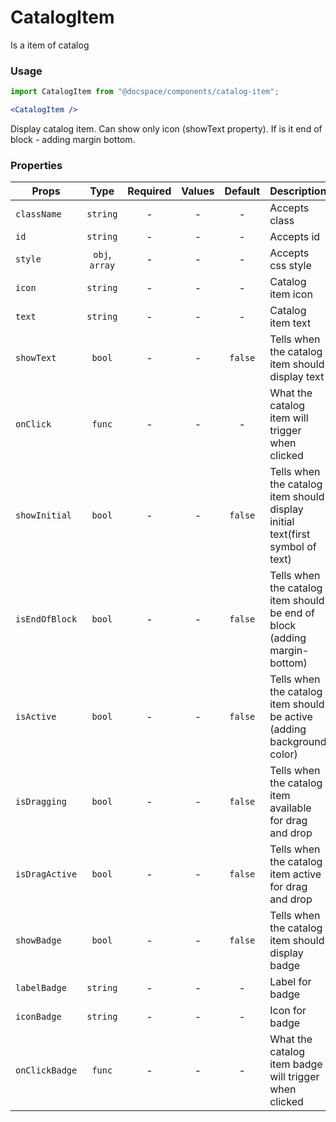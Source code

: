 # CatalogItem

Is a item of catalog

### Usage

```js
import CatalogItem from "@docspace/components/catalog-item";
```

```jsx
<CatalogItem />
```

Display catalog item. Can show only icon (showText property). If is it end of block - adding margin bottom.

### Properties

| Props          |      Type      | Required | Values | Default | Description                                                                   |
| -------------- | :------------: | :------: | :----: | :-----: | ----------------------------------------------------------------------------- |
| `className`    |    `string`    |    -     |   -    |    -    | Accepts class                                                                 |
| `id`           |    `string`    |    -     |   -    |    -    | Accepts id                                                                    |
| `style`        | `obj`, `array` |    -     |   -    |    -    | Accepts css style                                                             |
| `icon`         |    `string`    |    -     |   -    |    -    | Catalog item icon                                                             |
| `text`         |    `string`    |    -     |   -    |    -    | Catalog item text                                                             |
| `showText`     |     `bool`     |    -     |   -    | `false` | Tells when the catalog item should display text                               |
| `onClick`      |     `func`     |    -     |   -    |    -    | What the catalog item will trigger when clicked                               |
| `showInitial`  |     `bool`     |    -     |   -    | `false` | Tells when the catalog item should display initial text(first symbol of text) |
| `isEndOfBlock` |     `bool`     |    -     |   -    | `false` | Tells when the catalog item should be end of block (adding margin-bottom)     |
| `isActive`     |     `bool`     |    -     |   -    | `false` | Tells when the catalog item should be active (adding background color)        |
| `isDragging`   |     `bool`     |    -     |   -    | `false` | Tells when the catalog item available for drag and drop                       |
| `isDragActive` |     `bool`     |    -     |   -    | `false` | Tells when the catalog item active for drag and drop                          |
| `showBadge`    |     `bool`     |    -     |   -    | `false` | Tells when the catalog item should display badge                              |
| `labelBadge`   |    `string`    |    -     |   -    |    -    | Label for badge                                                               |
| `iconBadge`    |    `string`    |    -     |   -    |    -    | Icon for badge                                                                |
| `onClickBadge` |     `func`     |    -     |   -    |    -    | What the catalog item badge will trigger when clicked                         |
